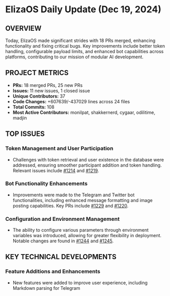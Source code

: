 # ElizaOS Daily Update (Dec 19, 2024)

## OVERVIEW 
Today, ElizaOS made significant strides with 18 PRs merged, enhancing functionality and fixing critical bugs. Key improvements include better token handling, configurable payload limits, and enhanced bot capabilities across platforms, contributing to our mission of modular AI development.

## PROJECT METRICS
- **PRs:** 18 merged PRs, 25 new PRs
- **Issues:** 11 new issues, 1 closed issue
- **Unique Contributors:** 37
- **Code Changes:** +607639/-437029 lines across 24 files
- **Total Commits:** 108
- **Most Active Contributors:** monilpat, shakkernerd, cygaar, odilitime, madjin

## TOP ISSUES
### Token Management and User Participation
- Challenges with token retrieval and user existence in the database were addressed, ensuring smoother participant addition and token handling. Relevant issues include [#1214](https://github.com/elizaos/eliza/pull/1214) and [#1219](https://github.com/elizaos/eliza/pull/1219).

### Bot Functionality Enhancements
- Improvements were made to the Telegram and Twitter bot functionalities, including enhanced message formatting and image posting capabilities. Key PRs include [#1229](https://github.com/elizaos/eliza/pull/1229) and [#1220](https://github.com/elizaos/eliza/pull/1220).

### Configuration and Environment Management
- The ability to configure various parameters through environment variables was introduced, allowing for greater flexibility in deployment. Notable changes are found in [#1244](https://github.com/elizaos/eliza/pull/1244) and [#1245](https://github.com/elizaos/eliza/pull/1245).

## KEY TECHNICAL DEVELOPMENTS
### Feature Additions and Enhancements
- New features were added to improve user experience, including Markdown parsing for Telegram